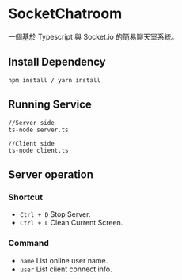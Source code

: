 # SocketChatroom

一個基於 Typescript 與 Socket.io 的簡易聊天室系統。

## Install Dependency

```
npm install / yarn install
```

## Running Service

```
//Server side
ts-node server.ts

//Client side
ts-node client.ts
```

## Server operation

### Shortcut
- `Ctrl + D` Stop Server.
- `Ctrl + L` Clean Current Screen.

### Command
- `name` List online user name.
- `user` List client connect info.